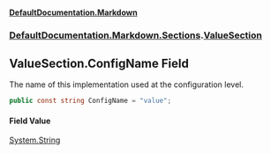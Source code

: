 #### [DefaultDocumentation\.Markdown](../../../../index.md 'index')
### [DefaultDocumentation\.Markdown\.Sections](../../../../index.md#DefaultDocumentation.Markdown.Sections 'DefaultDocumentation\.Markdown\.Sections').[ValueSection](index.md 'DefaultDocumentation\.Markdown\.Sections\.ValueSection')

## ValueSection\.ConfigName Field

The name of this implementation used at the configuration level\.

```csharp
public const string ConfigName = "value";
```

#### Field Value
[System\.String](https://learn.microsoft.com/en-us/dotnet/api/system.string 'System\.String')